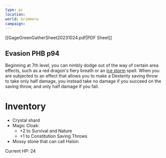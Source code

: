 ```yaml
---
type: pc
location: 
world: Grimmora
campaign:
---
```


[[GageGreenGatherSheet20231024.pdf|PDF Sheet]]

## Evasion PHB p94

Beginning at 7th level, you can nimbly dodge out of the way of certain area effects, such as a red dragon's fiery breath or an [ice storm](https://5e.tools/spells.html#ice%20storm_phb) spell. When you are subjected to an effect that allows you to make a Dexterity saving throw to take only half damage, you instead take no damage if you succeed on the saving throw, and only half damage if you fail.

# Inventory
- Crystal shard
- Magic Cloak:
	- +2 to Survival and Nature
	- +1 to Constitution Saving Throws
- Mossy stone that can call Halsin

Current HP: 24